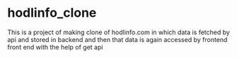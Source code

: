 # hodlinfo_clone
This is a project of making clone of hodlinfo.com in which data is fetched by api and stored in backend and then that data is again accessed by frontend front end with the help of get api
